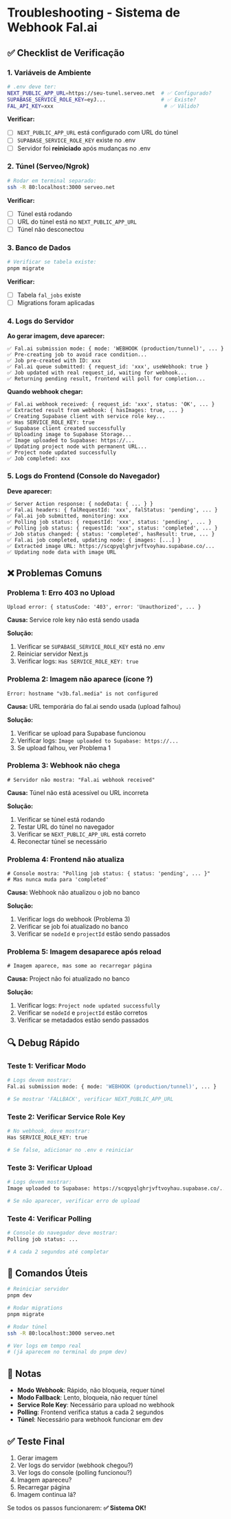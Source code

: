# Troubleshooting - Sistema de Webhook Fal.ai

## ✅ Checklist de Verificação

### 1. Variáveis de Ambiente
```bash
# .env deve ter:
NEXT_PUBLIC_APP_URL=https://seu-tunel.serveo.net  # ✅ Configurado?
SUPABASE_SERVICE_ROLE_KEY=eyJ...                  # ✅ Existe?
FAL_API_KEY=xxx                                    # ✅ Válido?
```

**Verificar:**
- [ ] `NEXT_PUBLIC_APP_URL` está configurado com URL do túnel
- [ ] `SUPABASE_SERVICE_ROLE_KEY` existe no .env
- [ ] Servidor foi **reiniciado** após mudanças no .env

### 2. Túnel (Serveo/Ngrok)
```bash
# Rodar em terminal separado:
ssh -R 80:localhost:3000 serveo.net
```

**Verificar:**
- [ ] Túnel está rodando
- [ ] URL do túnel está no `NEXT_PUBLIC_APP_URL`
- [ ] Túnel não desconectou

### 3. Banco de Dados
```bash
# Verificar se tabela existe:
pnpm migrate
```

**Verificar:**
- [ ] Tabela `fal_jobs` existe
- [ ] Migrations foram aplicadas

### 4. Logs do Servidor

**Ao gerar imagem, deve aparecer:**
```
✅ Fal.ai submission mode: { mode: 'WEBHOOK (production/tunnel)', ... }
✅ Pre-creating job to avoid race condition...
✅ Job pre-created with ID: xxx
✅ Fal.ai queue submitted: { request_id: 'xxx', useWebhook: true }
✅ Job updated with real request_id, waiting for webhook...
✅ Returning pending result, frontend will poll for completion...
```

**Quando webhook chegar:**
```
✅ Fal.ai webhook received: { request_id: 'xxx', status: 'OK', ... }
✅ Extracted result from webhook: { hasImages: true, ... }
✅ Creating Supabase client with service role key...
✅ Has SERVICE_ROLE_KEY: true
✅ Supabase client created successfully
✅ Uploading image to Supabase Storage...
✅ Image uploaded to Supabase: https://...
✅ Updating project node with permanent URL...
✅ Project node updated successfully
✅ Job completed: xxx
```

### 5. Logs do Frontend (Console do Navegador)

**Deve aparecer:**
```
✅ Server Action response: { nodeData: { ... } }
✅ Fal.ai headers: { falRequestId: 'xxx', falStatus: 'pending', ... }
✅ Fal.ai job submitted, monitoring: xxx
✅ Polling job status: { requestId: 'xxx', status: 'pending', ... }
✅ Polling job status: { requestId: 'xxx', status: 'completed', ... }
✅ Job status changed: { status: 'completed', hasResult: true, ... }
✅ Fal.ai job completed, updating node: { images: [...] }
✅ Extracted image URL: https://scqpyqlghrjvftvoyhau.supabase.co/...
✅ Updating node data with image URL
```

## ❌ Problemas Comuns

### Problema 1: Erro 403 no Upload
```
Upload error: { statusCode: '403', error: 'Unauthorized', ... }
```

**Causa:** Service role key não está sendo usada

**Solução:**
1. Verificar se `SUPABASE_SERVICE_ROLE_KEY` está no .env
2. Reiniciar servidor Next.js
3. Verificar logs: `Has SERVICE_ROLE_KEY: true`

### Problema 2: Imagem não aparece (ícone ?)
```
Error: hostname "v3b.fal.media" is not configured
```

**Causa:** URL temporária do fal.ai sendo usada (upload falhou)

**Solução:**
1. Verificar se upload para Supabase funcionou
2. Verificar logs: `Image uploaded to Supabase: https://...`
3. Se upload falhou, ver Problema 1

### Problema 3: Webhook não chega
```
# Servidor não mostra: "Fal.ai webhook received"
```

**Causa:** Túnel não está acessível ou URL incorreta

**Solução:**
1. Verificar se túnel está rodando
2. Testar URL do túnel no navegador
3. Verificar se `NEXT_PUBLIC_APP_URL` está correto
4. Reconectar túnel se necessário

### Problema 4: Frontend não atualiza
```
# Console mostra: "Polling job status: { status: 'pending', ... }"
# Mas nunca muda para 'completed'
```

**Causa:** Webhook não atualizou o job no banco

**Solução:**
1. Verificar logs do webhook (Problema 3)
2. Verificar se job foi atualizado no banco
3. Verificar se `nodeId` e `projectId` estão sendo passados

### Problema 5: Imagem desaparece após reload
```
# Imagem aparece, mas some ao recarregar página
```

**Causa:** Project não foi atualizado no banco

**Solução:**
1. Verificar logs: `Project node updated successfully`
2. Verificar se `nodeId` e `projectId` estão corretos
3. Verificar se metadados estão sendo passados

## 🔍 Debug Rápido

### Teste 1: Verificar Modo
```bash
# Logs devem mostrar:
Fal.ai submission mode: { mode: 'WEBHOOK (production/tunnel)', ... }

# Se mostrar 'FALLBACK', verificar NEXT_PUBLIC_APP_URL
```

### Teste 2: Verificar Service Role Key
```bash
# No webhook, deve mostrar:
Has SERVICE_ROLE_KEY: true

# Se false, adicionar no .env e reiniciar
```

### Teste 3: Verificar Upload
```bash
# Logs devem mostrar:
Image uploaded to Supabase: https://scqpyqlghrjvftvoyhau.supabase.co/...

# Se não aparecer, verificar erro de upload
```

### Teste 4: Verificar Polling
```bash
# Console do navegador deve mostrar:
Polling job status: ...

# A cada 2 segundos até completar
```

## 🚀 Comandos Úteis

```bash
# Reiniciar servidor
pnpm dev

# Rodar migrations
pnpm migrate

# Rodar túnel
ssh -R 80:localhost:3000 serveo.net

# Ver logs em tempo real
# (já aparecem no terminal do pnpm dev)
```

## 📝 Notas

- **Modo Webhook**: Rápido, não bloqueia, requer túnel
- **Modo Fallback**: Lento, bloqueia, não requer túnel
- **Service Role Key**: Necessário para upload no webhook
- **Polling**: Frontend verifica status a cada 2 segundos
- **Túnel**: Necessário para webhook funcionar em dev

## ✅ Teste Final

1. Gerar imagem
2. Ver logs do servidor (webhook chegou?)
3. Ver logs do console (polling funcionou?)
4. Imagem apareceu?
5. Recarregar página
6. Imagem continua lá?

Se todos os passos funcionarem: **✅ Sistema OK!**

